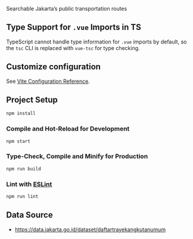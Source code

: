 Searchable Jakarta’s public transportation routes 

## Type Support for `.vue` Imports in TS

TypeScript cannot handle type information for `.vue` imports by default, so the `tsc` CLI is replaced with `vue-tsc` for type checking.

## Customize configuration

See [Vite Configuration Reference](https://vitejs.dev/config/).

## Project Setup

```sh
npm install
```

### Compile and Hot-Reload for Development

```sh
npm start
```

### Type-Check, Compile and Minify for Production

```sh
npm run build
```

### Lint with [ESLint](https://eslint.org/)

```sh
npm run lint
```

## Data Source

- https://data.jakarta.go.id/dataset/daftartrayekangkutanumum
